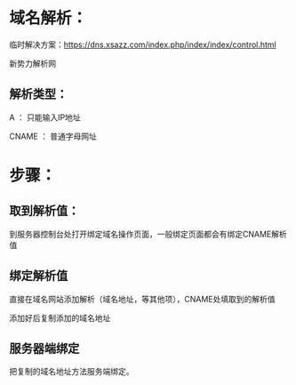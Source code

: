 # 域名解析：

临时解决方案：https://dns.xsazz.com/index.php/index/index/control.html

新势力解析网

## 解析类型：

A	：	只能输入IP地址

CNAME	：	普通字母网址





# 步骤：

## 取到解析值：

到服务器控制台处打开绑定域名操作页面，一般绑定页面都会有绑定CNAME解析值

## 绑定解析值

直接在域名网站添加解析（域名地址，等其他项），CNAME处填取到的解析值

添加好后复制添加的域名地址

## 服务器端绑定

把复制的域名地址方法服务端绑定。